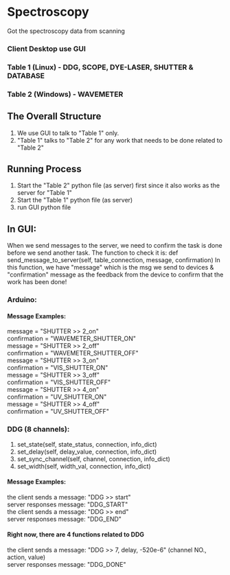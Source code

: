 # Spectroscopy
Got the spectroscopy data from scanning 

### Client Desktop use GUI
### Table 1 (Linux) - DDG, SCOPE, DYE-LASER, SHUTTER & DATABASE
### Table 2 (Windows) - WAVEMETER

## The Overall Structure
1. We use GUI to talk to "Table 1" only.
2. "Table 1" talks to "Table 2" for any work that needs to be done related to "Table 2"

## Running Process
1. Start the "Table 2" python file (as server) first since it also works as the server for "Table 1"
2. Start the "Table 1" python file (as server)
3. run GUI python file

## In GUI:
When we send messages to the server, we need to confirm the task is done before we send another task. The function to check it is:
def send_message_to_server(self, table_connection, message, confirmation)
In this function, we have "message" which is the msg we send to devices & "confirmation" message as the feedback from the device to confirm that the work has been done!

### Arduino:
#### Message Examples:
message = "SHUTTER >> 2_on"  
confirmation = "WAVEMETER_SHUTTER_ON"  
message = "SHUTTER >> 2_off"  
confirmation = "WAVEMETER_SHUTTER_OFF"  
message = "SHUTTER >> 3_on"  
confirmation = "VIS_SHUTTER_ON"  
message = "SHUTTER >> 3_off"  
confirmation = "VIS_SHUTTER_OFF"  
message = "SHUTTER >> 4_on"  
confirmation = "UV_SHUTTER_ON"  
message = "SHUTTER >> 4_off"  
confirmation = "UV_SHUTTER_OFF"  

### DDG (8 channels):
1. set_state(self, state_status, connection, info_dict)  
2. set_delay(self, delay_value, connection, info_dict)  
3. set_sync_channel(self, channel, connection, info_dict)  
4. set_width(self, width_val, connection, info_dict)  
#### Message Examples:
the client sends a message: "DDG >> start"  
server responses message: "DDG_START"  
the client sends a message: "DDG >> end"  
server responses message: "DDG_END"  
#### Right now, there are 4 functions related to DDG
the client sends a message: "DDG >> 7, delay, -520e-6" (channel NO., action, value)  
server responses message: "DDG_DONE"  



